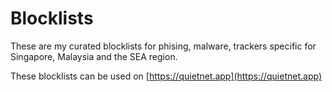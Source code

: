 # Blocklists

These are my curated blocklists for phising, malware, trackers specific for Singapore, Malaysia and the SEA region.

These blocklists can be used on [https://quietnet.app](https://quietnet.app)

